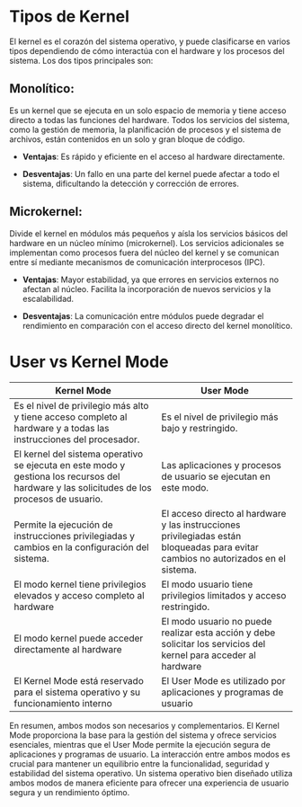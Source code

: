 # Tipos de Kernel

El kernel es el corazón del sistema operativo, y puede clasificarse en varios tipos dependiendo de cómo interactúa con el hardware y los procesos del sistema. Los dos tipos principales son:

## Monolítico:

Es un kernel que se ejecuta en un solo espacio de memoria y tiene acceso directo a todas las funciones del hardware.
Todos los servicios del sistema, como la gestión de memoria, la planificación de procesos y el sistema de archivos, están contenidos en un solo y gran bloque de código.

- **Ventajas**: Es rápido y eficiente en el acceso al hardware directamente.

- **Desventajas**: Un fallo en una parte del kernel puede afectar a todo el sistema, dificultando la detección y corrección de errores.


## Microkernel:

Divide el kernel en módulos más pequeños y aísla los servicios básicos del hardware en un núcleo mínimo (microkernel).
Los servicios adicionales se implementan como procesos fuera del núcleo del kernel y se comunican entre sí mediante mecanismos de comunicación interprocesos (IPC).

- **Ventajas**: Mayor estabilidad, ya que errores en servicios externos no afectan al núcleo. Facilita la incorporación de nuevos servicios y la escalabilidad.

- **Desventajas**: La comunicación entre módulos puede degradar el rendimiento en comparación con el acceso directo del kernel monolítico.


# User vs Kernel Mode

| Kernel Mode                                                                                                                                | User Mode                                                                                                                          |
|--------------------------------------------------------------------------------------------------------------------------------------------|------------------------------------------------------------------------------------------------------------------------------------|
| Es el nivel de privilegio más alto y tiene acceso completo al hardware y a todas las instrucciones del procesador.                         | Es el nivel de privilegio más bajo y restringido.                                                                                  |
| El kernel del sistema operativo se ejecuta en este modo y gestiona los recursos del hardware y las solicitudes de los procesos de usuario. | Las aplicaciones y procesos de usuario se ejecutan en este modo.                                                                   |
| Permite la ejecución de instrucciones privilegiadas y cambios en la configuración del sistema.                                             | El acceso directo al hardware y las instrucciones privilegiadas están bloqueadas para evitar cambios no autorizados en el sistema. |
| El modo kernel tiene privilegios elevados y acceso completo al hardware                                                                    | El modo usuario tiene privilegios limitados y acceso restringido.                                                                  |
| El modo kernel puede acceder directamente al hardware                                                                                      | El modo usuario no puede realizar esta acción y debe solicitar los servicios del kernel para acceder al hardware                   |
| El Kernel Mode está reservado para el sistema operativo y su funcionamiento interno                                                        | El User Mode es utilizado por aplicaciones y programas de usuario                                                                  |

En resumen, ambos modos son necesarios y complementarios. El Kernel Mode proporciona la base para la gestión del sistema y ofrece servicios esenciales, mientras que el User Mode permite la ejecución segura de aplicaciones y programas de usuario. La interacción entre ambos modos es crucial para mantener un equilibrio entre la funcionalidad, seguridad y estabilidad del sistema operativo. Un sistema operativo bien diseñado utiliza ambos modos de manera eficiente para ofrecer una experiencia de usuario segura y un rendimiento óptimo.

